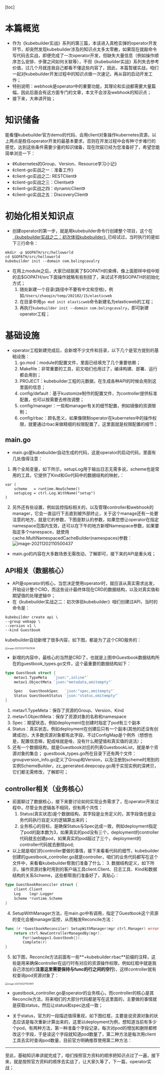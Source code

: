 [toc]

# 本篇概览

- 作为《kubebuilder实战》系列的第三篇，本该进入真枪实弹的operator开发环节，却突然发现kubebuilder涉及的知识点太多太零散，如果现在就敲命令写代码去实战，即便完成了一次operator开发，但缺失大量信息（例如操作顺序怎么安排、步骤之间如何关联等），不但《kubebuilder实战》系列失去参考价值，过几个月就连我自己都看不懂这些内容了，因此，本篇暂缓实战，咱们一起对kubebuilder开发过程中的知识点做一次速记，再从容的启动开发工作；
- 特别说明：webhook是operator中的重要功能，其理论和实战都需要大量篇幅，因此后面会有这方面专门的文章，本文不会涉及webhook的知识点；
- 接下来，大串讲开始；
  

# 知识储备

能看懂kubebuilder官方demo的代码、会用client对象操作kubernetes资源，以上两点是胜任operator开发的最基本要求，否则在开发过程中会有种寸步难行的感觉，达到这些条件需要少量的知识储备，现在欣宸已经为您准备好了，希望您能简单浏览一下：

- 《Kubernetes的Group、Version、Resource学习小记》
- 《client-go实战之一：准备工作》
- 《client-go实战之二:   RESTClient》
- 《client-go实战之三：Clientset》
- 《client-go实战之四：dynamicClient》
- 《client-go实战之五：DiscoveryClient》

# 初始化相关知识点

- 创建operator的第一步，就是用kubebuilder命令行创建整个项目，这个在[《kubebuilder实战之二：初次体验kubebuilder》](https://xinchen.blog.csdn.net/article/details/113089414)已经试过，当时执行的是如下三行命令：

```shell
mkdir -p $GOPATH/src/helloworld
cd $GOPATH/src/helloworld
kubebuilder init --domain com.bolingcavalry
```

- 在用上module之后，大家已经脱离了\$GOPATH的束缚，像上面那样中规中矩的去$GOPATH/src下面操作就略有些别扭了，来试试不用\$GOPATH的初始化方式；
  1. 随处新建一个目录(路径中不要有中文和空格)，例如`/Users/zhaoqin/temp/202102/15/elasticweb`
  2. 在目录中用`go mod init elasticweb`命令新建名为elasticweb的工程；
  3. 再执行`kubebuilder init --domain com.bolingcavalry`，即可新建operator工程；

# 基础设施

- operator工程新建完成后，会新增不少文件和目录，以下几个是官方提到的基础设施：
  1. go.mod：module的配置文件，里面已经填充了几个重要依赖；
  2. Makefile：非常重要的工具，前文咱们也用过了，编译构建、部署、运行都会用到；
  3. PROJECT：kubebuilder工程的元数据，在生成各种API的时候会用到这里面的信息；
  4. config/default：基于kustomize制作的配置文件，为controller提供标准配置，也可以按需要去修改调整；
  5. config/manager：一些和manager有关的细节配置，例如镜像的资源限制；
  6. config/rbac：顾名思义，如果像限制operator在kubernetes中的操作权限，就要通过rbac来做精细的权限配置了，这里面就是权限配置的细节；

## main.go

- main.go是kubebuilder自动生成的代码，这是operator的启动代码，里面有几处值得注意：

1. 两个全局变量，如下所示，setupLog用于输出日志无需多说，scheme也是常用的工具，它提供了Kind和Go代码中的数据结构的映射，：

```golang
var (
	scheme   = runtime.NewScheme()
	setupLog = ctrl.Log.WithName("setup")
)
```

2. 另外还有些设置，例如监控指标相关的，以及管理controller和webhook的manager，它会一直运行下去直到被外部终止，关于这个manage还有一处要注意的地方，就是它的参数，下图是默认的参数，如果您想让operator在指定namespace范围内生效，还可以在下午的地方新增Namespace参数，如果要指定多个nanespace，就使用cache.MultiNamespacedCacheBuilder(namespaces)参数：
   ![image-20211202110500437](https://picgo-img.oss-cn-beijing.aliyuncs.com/md-img/2021-12-02/1638414300.png)

- main.go的内容在大多数场景无需改动，了解即可，接下来的API是重头戏；

## API相关（数据核心）

- API是operator的核心，当您决定使用operator时，就应该从真实需求出发，开始设计整个CRD，而这些设计最终体现在CRD的数据结构，以及对真实值和期望值的处理逻辑中；
- 在《kubebuilder实战之二：初次体验kubebuilder》咱们创建过API，当时的命令是：

```shell
kubebuilder create api \
--group webapp \
--version v1 \
--kind Guestbook
```

kubebuilder自动新增了很多内容，如下图，都是为了这个CRD服务的：

<img src="https://picgo-img.oss-cn-beijing.aliyuncs.com/md-img/2021-12-02/1638414647.png" alt="image-20211202111047638" style="zoom:50%;" />

- 新增的内容中，最核心的当然是CRD了，也就是上图中Guestbook数据结构所在的guestbook_types.go文件，这个最重要的数据结构如下：

```go
type Guestbook struct {
	metav1.TypeMeta   `json:",inline"`
	metav1.ObjectMeta `json:"metadata,omitempty"`

	Spec   GuestbookSpec   `json:"spec,omitempty"`
	Status GuestbookStatus `json:"status,omitempty"`
}
```

1. metav1.TypeMeta：保存了资源的Group、Version、Kind
2. metav1.ObjectMeta：保存了资源对象的名称和namespace
3. Spec：期望状态，例如deployment在创建时指定了pod有三个副本
4. Status：真实状态，例如deployment在创建后只有一个副本(其他的还没有创建成功)，大多数资源对象都有此字段，不过ConfigMap是个例外（想想也是，配置信息嘛，配成啥就是啥，没有什么期望值和真实值的说法）；
5. 还有一个数据结构，就是Guestbook对应的列表GuestbookList，就是单个资源对象的集合；
   guestbook_types.go所在目录下还有两个文件：groupversion_info.go定义了Group和Version，以及注册到scheme时用到的实例SchemeBuilder，zz_generated.deepcopy.go用于实现实例的深拷贝，它们都无需修改，了解即可；

## controller相关（业务核心）

- 前面聊过了数据核心，接下来要讨论如何实现业务需求了，在operator开发过程中，尽管业务逻辑各不相同，但有两个共性：
  1. Status(真实状态)是个数据结构，其字段是业务定义的，其字段值也是业务代码执行自定义的逻辑算出来的；
  2. 业务核心的目标，是确保Status与Spec达成一致，例如deployment指定了pod的副本数为3，如果真实的pod没有三个，deployment的controller代码就去创建pod，如果真实的pod超过了三个，deployment的controller代码就去删除pod;
- 以上就是咱们的controller要做的事情，接下来看看代码的细节，kubebuilder创建的guestbook_controller.go就是controller，咱们的业务代码都写在这个文件中，来看看kubebuilder帮我们准备了什么：
  3. 数据结构定义，如下所示，操作资源对象时用到的客户端工具client.Client、日志工具、Kind和数据结构的关系Scheme，这些都帮我们准备好了，真贴心：

```go
type GuestbookReconciler struct {
	client.Client
	Log    logr.Logger
	Scheme *runtime.Scheme
}
```
  4. SetupWithManager方法，在main.go中有调用，指定了Guestbook这个资源的变化会被manager监控，从而触发Reconcile方法：

```go
func (r *GuestbookReconciler) SetupWithManager(mgr ctrl.Manager) error {
	return ctrl.NewControllerManagedBy(mgr).
		For(&webappv1.Guestbook{}).
		Complete(r)
}
```

5. 如下图，Reconcile方法前面有一些**+kubebuilder:rbac**前缀的注释，这些是用来确保controller在运行时有对应的资源操作权限，例如红框中就是我自己添加的(**注意这里需要保持与func的行之间的空行**)，这样controller就有权查询pod资源对象了：

<img src="https://picgo-img.oss-cn-beijing.aliyuncs.com/md-img/2021-12-02/1638414931.png" alt="image-20211202111531811" style="zoom:50%;" />

- guestbook_controller.go是operator的业务核心，而controller的核心是其Reconcile方法，将来咱们的大部分代码都是写在这里面的，主要做的事情就是获取status，然后让status和spec达成一致；

- 关于status，官方的一段描述值得重视，如下图红框，主要是说资源对象的状态应该是每次重新计算出来的，这里以deployment为例，想知道当前有多少个pod，有两种方法，第一种准备个字段记录，每次对pod的增加和删除都修改这个字段，于是读这个字段就知道pod数量了，第二种方法是每次用client工具去实时查询pod数量，目前官方明确推荐使用第二种方法：

---

至此，基础知识串讲就完成了，咱们按照官方资料的顺序把知识点过了一遍，接下来，就是按照官方资料的顺序去实战了，让大家久等了，下一篇，operator实战；

